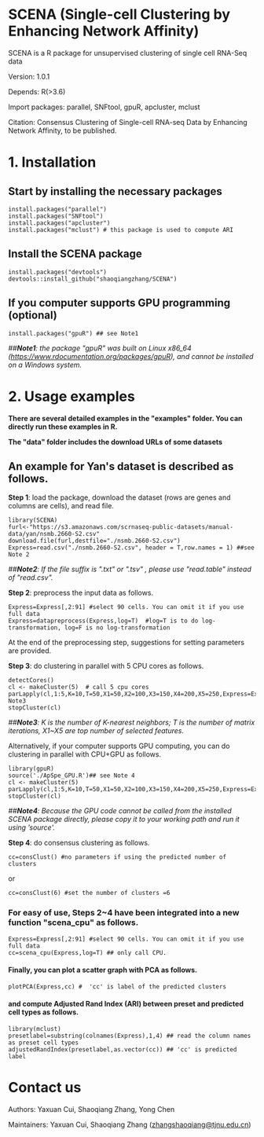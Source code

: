 # SCENA (Single-cell Clustering by Enhancing Network Affinity)

SCENA is a R package for unsupervised clustering of single cell RNA-Seq data

Version: 1.0.1

Depends: R(>3.6)

Import packages: parallel, SNFtool, gpuR, apcluster, mclust

Citation: Consensus Clustering of Single-cell RNA-seq Data by Enhancing Network Affinity, to be published. 

# 1. Installation
##  Start by installing the necessary packages  
```
install.packages("parallel")
install.packages("SNFtool")
install.packages("apcluster")
install.packages("mclust") # this package is used to compute ARI
```
## Install the SCENA package
```
install.packages("devtools")
devtools::install_github("shaoqiangzhang/SCENA")
```
## If you computer supports GPU programming (optional)
```
install.packages("gpuR") ## see Note1 
```
*##__Note1__: the package "gpuR" was built on Linux x86_64 (https://www.rdocumentation.org/packages/gpuR), and cannot be installed on a Windows system.*

# 2. Usage examples
**There are several detailed examples in the "examples" folder. You can directly run these examples in R.**

**The "data" folder includes the download URLs of some datasets** 

## An example for Yan's dataset is described as follows.

**Step 1**: load the package, download the dataset (rows are genes and columns are cells), and read file.

```
library(SCENA)
furl<-"https://s3.amazonaws.com/scrnaseq-public-datasets/manual-data/yan/nsmb.2660-S2.csv"
download.file(furl,destfile="./nsmb.2660-S2.csv")
Express=read.csv("./nsmb.2660-S2.csv", header = T,row.names = 1) ##see Note 2
```
*##__Note2__: If the file suffix is ".txt" or ".tsv" , please use "read.table" instead of "read.csv".*

**Step 2**: preprocess the input data as follows.
```
Express=Express[,2:91] #select 90 cells. You can omit it if you use full data
Express=datapreprocess(Express,log=T)  #log=T is to do log-transformation, log=F is no log-transformation
```
At the end of the preprocessing step, suggestions for setting parameters are provided.

**Step 3**: do clustering in parallel with 5 CPU cores as follows. 

```
detectCores()
cl <- makeCluster(5)  # call 5 cpu cores
parLapply(cl,1:5,K=10,T=50,X1=50,X2=100,X3=150,X4=200,X5=250,Express=Express,select_features)##see Note3
stopCluster(cl)
```

*##__Note3__: K is the number of K-nearest neighbors; T is the number of matrix iterations, X1~X5 are top number of selected features.*

Alternatively, if your computer supports GPU computing, you can do clustering in parallel with CPU+GPU as follows.

```
library(gpuR)
source('./ApSpe_GPU.R')## see Note 4
cl <- makeCluster(5)
parLapply(cl,1:5,K=10,T=50,X1=50,X2=100,X3=150,X4=200,X5=250,Express=Express,select_features_GPU)
stopCluster(cl)
```
*##__Note4__: Because the GPU code cannot be called from the installed SCENA package directly, please copy it to your working path and run it using ’source'.*

**Step 4**: do consensus clustering as follows. 
```
cc=consClust() #no parameters if using the predicted number of clusters
```
or
```
cc=consClust(6) #set the number of clusters =6
```
### For easy of use, Steps 2~4 have been integrated into a new function "scena_cpu" as follows.
```
Express=Express[,2:91] #select 90 cells. You can omit it if you use full data
cc=scena_cpu(Express,log=T) ## only call CPU.  
```

#### Finally, you can plot a scatter graph with PCA as follows.
```
plotPCA(Express,cc) #  'cc' is label of the predicted clusters
```
#### and compute Adjusted Rand Index (ARI) between preset and predicted cell types as follows.
```
library(mclust)
presetlabel=substring(colnames(Express),1,4) ## read the column names as preset cell types
adjustedRandIndex(presetlabel,as.vector(cc)) ## 'cc' is predicted label
```


# Contact us
Authors: Yaxuan Cui, Shaoqiang Zhang, Yong Chen

Maintainers: Yaxuan Cui, Shaoqiang Zhang (zhangshaoqiang@tjnu.edu.cn)
